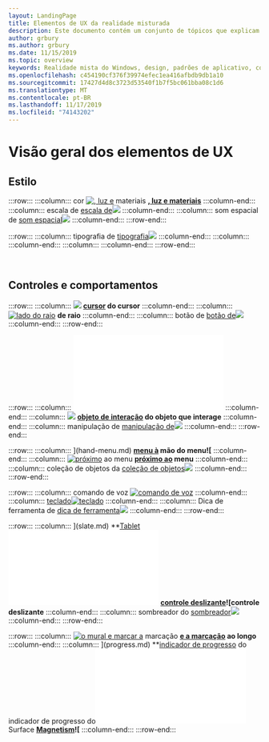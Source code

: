 ```yaml
---
layout: LandingPage
title: Elementos de UX da realidade misturada
description: Este documento contém um conjunto de tópicos que explicam como projetar para os monitores montados no cabeçalho do Windows.
author: grbury
ms.author: grbury
ms.date: 11/15/2019
ms.topic: overview
keywords: Realidade mista do Windows, design, padrões de aplicativo, controles, estilo, HoloLens, interação, elementos de UX, comportamentos, blocos de construção
ms.openlocfilehash: c454190cf376f39974efec1ea416afbdb9db1a10
ms.sourcegitcommit: 17427d4d8c3723d53540f1b7f5bc061bba08c1d6
ms.translationtype: MT
ms.contentlocale: pt-BR
ms.lasthandoff: 11/17/2019
ms.locfileid: "74143202"
---
```

# <a name="ux-elements-overview"></a>Visão geral dos elementos de UX

## <a name="style"></a>Estilo

:::row:::
    :::column:::
       cor [![, luz e](images/640px-fragments.jpg)](color,-light-and-materials.md) materiais  **[, luz e materiais](color,-light-and-materials.md)**
    :::column-end:::
    :::column:::
       escala de [escala de![](images/volvo-cars-microsoft-hololens-experience01-640px.jpg)](scale.md)  **[](scale.md)**
    :::column-end:::
    :::column:::
       som espacial de [som espacial![](images/SpatialAudio.gif)](spatial-sound.md)  **[](spatial-sound.md)**
    :::column-end:::
:::row-end:::

:::row:::
    :::column:::
       tipografia de [tipografia![](images/text_in_unity_viewingangle.jpg)](typography.md)  **[](typography.md)**
    :::column-end:::
    :::column:::
    :::column-end:::
    :::column:::
    :::column-end:::
:::row-end:::

<br>

## <a name="controls-and-behaviors"></a>Controles e comportamentos

:::row:::
    :::column:::
       [![](images/UX/UX_Hero_Cursor.jpg)](cursors.md)  **[cursor](cursors.md) do cursor**
    :::column-end:::
    :::column:::
       [![lado do raio](images/UX/UX_Hero_HandRay.jpg)](point-and-commit.md)  **[](point-and-commit.md) de raio**
    :::column-end:::
    :::column:::
       botão de [botão de![](images/UX/UX_Hero_Button.jpg)](button.md)  **[](button.md)**
    :::column-end:::
:::row-end:::

:::row:::
    :::column:::
       ![caixa delimitadora de [caixa delimitadora](images/UX/UX_Hero_BoundingBox.jpg)](app-bar-and-bounding-box.md)  **[](app-bar-and-bounding-box.md)**
    :::column-end:::
    :::column:::
       [![](images/UX/UX_Hero_Interactable.jpg)](interactable-object.md)  **[objeto de interação](interactable-object.md) do objeto que interage**
    :::column-end:::
    :::column:::
       manipulação de [manipulação de![](images/UX/UX_Hero_Manipulation.jpg)](direct-manipulation.md)  **[](direct-manipulation.md)**
    :::column-end:::
:::row-end:::

:::row:::
    :::column:::
       [](images/UX/UX_Hero_HandMenu.jpg)](hand-menu.md)  **[menu à](hand-menu.md) mão do menu![**
    :::column-end:::
    :::column:::
       [![próximo](images/UX/UX_Hero_NearMenu.jpg)](near-menu.md) ao menu  **[próximo ao](near-menu.md) menu**
    :::column-end:::
    :::column:::
       coleção de objetos da [coleção de objetos![](images/UX/UX_Hero_ObjectCollection.jpg)](object-collection.md)  **[](object-collection.md)**
    :::column-end:::
:::row-end:::

:::row:::
    :::column:::
       comando de voz [![comando de voz](images/UX/UX_Hero_VoiceCommand.jpg)](voice-input.md)  **[](voice-input.md)**
    :::column-end:::
    :::column:::
       [teclado![teclado](images/UX/UX_Hero_Keyboard.jpg)](keyboard.md)  **[](keyboard.md)**
    :::column-end:::
    :::column:::
       Dica de ferramenta de [dica de ferramenta![](images/UX/UX_Hero_Tooltip.jpg)](tooltip.md)  **[](tooltip.md)**
    :::column-end:::
:::row-end:::

:::row:::
    :::column:::
       [](images/UX/UX_Hero_Slate.jpg)](slate.md)  **[Tablet](slate.md)![**
    :::column-end:::
    :::column:::
       [](images/UX/UX_Hero_Slider.jpg)](slider.md)  **[controle deslizante](slider.md)![controle deslizante**
    :::column-end:::
    :::column:::
        sombreador do [sombreador![](images/UX/UX_Hero_StandardShader.jpg)](shader.md)  **[](shader.md)**
    :::column-end:::
:::row-end:::

:::row:::
    :::column:::
        [![o mural e marcar a](images/UX/MRTK_TagAlong.gif)](billboarding-and-tag-along.md) marcação  **[e a marcação](billboarding-and-tag-along.md) ao longo**
    :::column-end:::
    :::column:::
       [](images/UX/MRTK_ProgressIndicator.gif)](progress.md)  **[indicador de progresso](progress.md) do indicador de progresso do![**
    :::column-end:::
    :::column:::
       superfície do [Magnetism](images/UX/MRTK_SurfaceMagnetism.gif)](surface-magnetism.md) Surface  **[Magnetism](surface-magnetism.md)![**
    :::column-end:::
:::row-end:::


<br>

<br>

